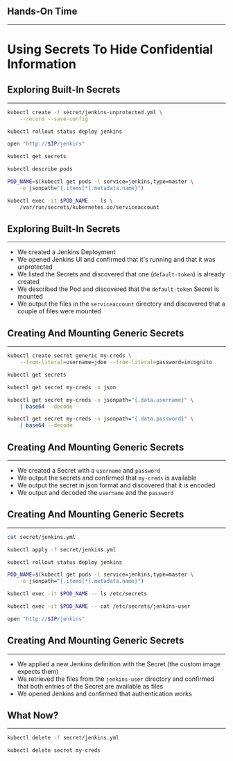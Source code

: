 ## Hands-On Time

---

# Using Secrets To Hide Confidential Information


## Exploring Built-In Secrets

---

```bash
kubectl create -f secret/jenkins-unprotected.yml \
    --record --save-config

kubectl rollout status deploy jenkins

open "http://$IP/jenkins"

kubectl get secrets

kubectl describe pods

POD_NAME=$(kubectl get pods -l service=jenkins,type=master \
    -o jsonpath="{.items[*].metadata.name}")

kubectl exec -it $POD_NAME -- ls \
    /var/run/secrets/kubernetes.io/serviceaccount
```


## Exploring Built-In Secrets

---

* We created a Jenkins Deployment
* We opened Jenkins UI and confirmed that it's running and that it was unprotected
* We listed the Secrets and discovered that one (`default-token`) is already created
* We described the Pod and discovered that the `default-token` Secret is mounted
* We output the files in the `serviceaccount` directory and discovered that a couple of files were mounted


## Creating And Mounting Generic Secrets

---

```bash
kubectl create secret generic my-creds \
    --from-literal=username=jdoe --from-literal=password=incognito

kubectl get secrets

kubectl get secret my-creds -o json

kubectl get secret my-creds -o jsonpath="{.data.username}" \
    | base64 --decode

kubectl get secret my-creds -o jsonpath="{.data.password}" \
    | base64 --decode
```


## Creating And Mounting Generic Secrets

---

* We created a Secret with a `username` and `password`
* We output the secrets and confirmed that `my-creds` is available
* We output the secret in json format and discovered that it is encoded
* We output and decoded the `username` and the `password`


## Creating And Mounting Generic Secrets

---

```bash
cat secret/jenkins.yml

kubectl apply -f secret/jenkins.yml

kubectl rollout status deploy jenkins

POD_NAME=$(kubectl get pods -l service=jenkins,type=master \
    -o jsonpath="{.items[*].metadata.name}")

kubectl exec -it $POD_NAME -- ls /etc/secrets

kubectl exec -it $POD_NAME -- cat /etc/secrets/jenkins-user

open "http://$IP/jenkins"
```


## Creating And Mounting Generic Secrets

---

* We applied a new Jenkins definition with the Secret (the custom image expects them)
* We retrieved the files from the `jenkins-user` directory and confirmed that both entries of the Secret are available as files
* We opened Jenkins and confirmed that authentication works


<!-- .slide: data-background="img/secret-components.png" data-background-size="contain" -->


## What Now?

---

```bash
kubectl delete -f secret/jenkins.yml

kubectl delete secret my-creds
```
